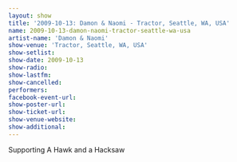 ```yaml
---
layout: show
title: '2009-10-13: Damon & Naomi - Tractor, Seattle, WA, USA'
name: 2009-10-13-damon-naomi-tractor-seattle-wa-usa
artist-name: 'Damon & Naomi'
show-venue: 'Tractor, Seattle, WA, USA'
show-setlist: 
show-date: 2009-10-13
show-radio: 
show-lastfm: 
show-cancelled: 
performers: 
facebook-event-url: 
show-poster-url: 
show-ticket-url: 
show-venue-website: 
show-additional: 
---
```


Supporting A Hawk and a Hacksaw